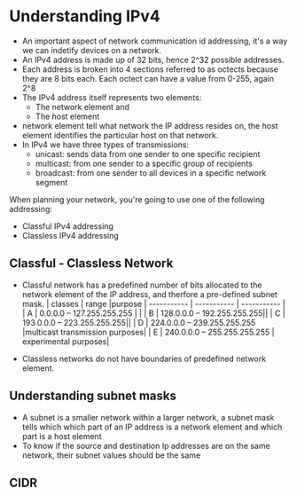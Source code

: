 # Understanding IPv4
- An important aspect of network communication id addressing, it's a way we can indetify devices on a network.
- An IPv4 address is made up of 32 bits, hence 2^32 possible addresses.
- Each address is broken into 4 sections referred to as octects because they are 8 bits each.
  Each octect can have a value from 0-255, again 2^8
- The IPv4 address itself represents two elements:
    - The network element and 
    - The host element
- network element tell what network the IP address resides on, the host element identifies the particular host on that network.
- In IPv4 we have three types of transmissions:
    - unicast: sends data from one sender to one specific recipient
    - multicast: from one sender to a specific group of recipients
    - broadcast: from one sender to all devices in a specific network segment

When planning your network, you're going to use one of the following addressing:
- Classful IPv4 addressing
- Classless IPv4 addressing

## Classful - Classless Network
- Classful network has a predefined number of bits allocated to the network element of the IP address, and therfore a pre-defined subnet mask.
| classes | range |purpose
| ----------- | ----------- | ----------- |
| A | 0.0.0.0 – 127.255.255.255 | |
| B | 128.0.0.0 – 192.255.255.255||
| C | 193.0.0.0 – 223.255.255.255||
| D | 224.0.0.0 – 239.255.255.255 |multicast transmission purposes|
| E | 240.0.0.0 – 255.255.255.255 | experimental purposes|

- Classless networks do not have boundaries of predefined network element.

## Understanding subnet masks
- A subnet is a smaller network within a larger network, a subnet mask tells which which part of an IP address is a network element and which part is a host element
- To know if the source and destination Ip addresses are on the same network, their subnet values should be the same 

## CIDR
